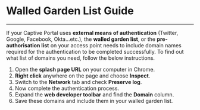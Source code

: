 # **Walled Garden List Guide**

---

If your Captive Portal uses **external means of authentication** (Twitter, Google, Facebook, Okta...etc.), the **walled garden list**, or the **pre-authorisation list** on your access point needs to include domain names required for the authentication to be completed successfully. To find out what list of domains you need, follow the below instructions.

1. Open the **splash page URL** on your computer in Chrome.
2. **Right click** anywhere on the page and choose **Inspect**.
3. Switch to the **Network** tab and check **Preserve log**.
4. Now complete the authentication process.
5. Expand the **web developer toolbar** and find the **Domain** column.
6. Save these domains and include them in your walled garden list.

